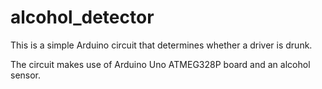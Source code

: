 # alcohol_detector
This is a simple Arduino circuit that determines whether a driver is drunk.  

The circuit makes use of Arduino Uno ATMEG328P board and an alcohol sensor.
